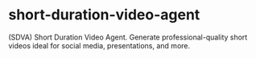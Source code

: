 # short-duration-video-agent
(SDVA) Short Duration Video Agent. Generate professional-quality short videos ideal for social media, presentations, and more.
